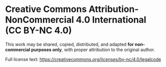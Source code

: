 # Creative Commons Attribution-NonCommercial 4.0 International (CC BY-NC 4.0)

This work may be shared, copied, distributed, and adapted **for non-commercial purposes only**, with proper attribution to the original author.

Full license text: https://creativecommons.org/licenses/by-nc/4.0/legalcode
